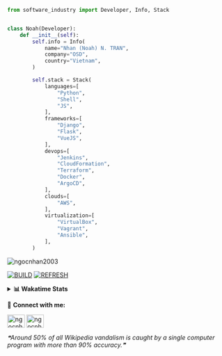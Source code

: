 ```python
from software_industry import Developer, Info, Stack


class Noah(Developer):
    def __init__(self):
        self.info = Info(
            name="Nhan (Noah) N. TRAN",
            company="OSD",
            country="Vietnam",
        )

        self.stack = Stack(
            languages=[
                "Python",
                "Shell",
                "JS",
            ],
            frameworks=[
                "Django",
                "Flask",
                "VueJS",
            ],
            devops=[
                "Jenkins",
                "CloudFormation",
                "Terraform",
                "Docker",
                "ArgoCD",
            ],
            clouds=[
                "AWS",
            ],
            virtualization=[
                "VirtualBox",
                "Vagrant",
                "Ansible",
            ],
        )
```
<img src="https://komarev.com/ghpvc/?username=ngocnhan2003&label=Profile%20views&color=0e75b6&style=flat" alt="ngocnhan2003" /> 

[![BUILD](https://github.com/ngocnhan2003/ngocnhan2003/actions/workflows/001_build.yml/badge.svg)](https://github.com/ngocnhan2003/ngocnhan2003/actions/workflows/001_build.yml)
[![REFRESH](https://github.com/ngocnhan2003/ngocnhan2003/actions/workflows/002_refresh.yml/badge.svg)](https://github.com/ngocnhan2003/ngocnhan2003/actions/workflows/002_refresh.yml)

<details> 
  <summary><b>📊 Wakatime Stats</b></summary>
  <br>
  
<!--START_SECTION:waka-->
![Code Time](http://img.shields.io/badge/Code%20Time-615%20hrs%2037%20mins-blue)

**I'm an Early 🐤** 

```text
🌞 Morning    42 commits     █████░░░░░░░░░░░░░░░░░░░░   19.91% 
🌆 Daytime    70 commits     ████████░░░░░░░░░░░░░░░░░   33.18% 
🌃 Evening    43 commits     █████░░░░░░░░░░░░░░░░░░░░   20.38% 
🌙 Night      56 commits     ██████░░░░░░░░░░░░░░░░░░░   26.54%

```
📅 **I'm Most Productive on Thursday** 

```text
Monday       29 commits     ███░░░░░░░░░░░░░░░░░░░░░░   13.74% 
Tuesday      28 commits     ███░░░░░░░░░░░░░░░░░░░░░░   13.27% 
Wednesday    40 commits     ████░░░░░░░░░░░░░░░░░░░░░   18.96% 
Thursday     58 commits     ██████░░░░░░░░░░░░░░░░░░░   27.49% 
Friday       33 commits     ████░░░░░░░░░░░░░░░░░░░░░   15.64% 
Saturday     9 commits      █░░░░░░░░░░░░░░░░░░░░░░░░   4.27% 
Sunday       14 commits     █░░░░░░░░░░░░░░░░░░░░░░░░   6.64%

```


📊 **This Week I Spent My Time On** 

```text
⌚︎ Time Zone: Asia/Ho_Chi_Minh

💬 Programming Languages: 
Go                       9 hrs 44 mins       █████████████████░░░░░░░░   70.99% 
GraphQL                  1 hr 30 mins        ██░░░░░░░░░░░░░░░░░░░░░░░   11.03% 
SQL                      1 hr 2 mins         ██░░░░░░░░░░░░░░░░░░░░░░░   7.6% 
YAML                     29 mins             █░░░░░░░░░░░░░░░░░░░░░░░░   3.58% 
Lua                      22 mins             ░░░░░░░░░░░░░░░░░░░░░░░░░   2.76%

🔥 Editors: 
GoLand                   12 hrs 13 mins      ██████████████████████░░░   89.04% 
VS Code                  1 hr 30 mins        ██░░░░░░░░░░░░░░░░░░░░░░░   10.96%

💻 Operating System: 
Linux                    13 hrs 43 mins      █████████████████████████   100.0%

```

**I Mostly Code in Python** 

```text
Python                   14 repos            ███████████░░░░░░░░░░░░░░   43.75% 
JavaScript               6 repos             ████░░░░░░░░░░░░░░░░░░░░░   18.75% 
TypeScript               2 repos             █░░░░░░░░░░░░░░░░░░░░░░░░   6.25% 
Kotlin                   2 repos             █░░░░░░░░░░░░░░░░░░░░░░░░   6.25% 
Vue                      2 repos             █░░░░░░░░░░░░░░░░░░░░░░░░   6.25%

```



 Last Updated on 28/10/2022 13:48:41 UTC+7
<!--END_SECTION:waka-->
</details>

🔗 **Connect with me:**

<a href="https://linkedin.com/in/ngocnhan2003" target="blank"><img align="center" src="https://raw.githubusercontent.com/rahuldkjain/github-profile-readme-generator/master/src/images/icons/Social/linked-in-alt.svg" alt="ngocnhan2003" height="30" width="40" /></a>
<a href="https://instagram.com/ngocnhan2003" target="blank"><img align="center" src="https://raw.githubusercontent.com/rahuldkjain/github-profile-readme-generator/master/src/images/icons/Social/instagram.svg" alt="ngocnhan2003" height="30" width="40" /></a>


<!--STARTS_HERE_QUOTE_README-->
<i>❝Around 50% of all Wikipedia vandalism is caught by a single computer program with more than 90% accuracy.❞</i>
<!--ENDS_HERE_QUOTE_README-->
